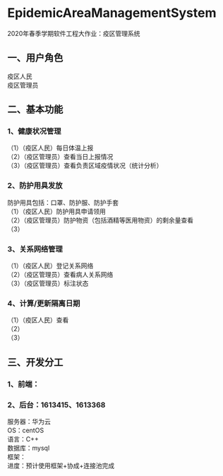 # EpidemicAreaManagementSystem
2020年春季学期软件工程大作业：疫区管理系统

## 一、用户角色
疫区人民<br> 
疫区管理员

## 二、基本功能
### 1、健康状况管理
（1）（疫区人民）每日体温上报<br> 
（2）（疫区管理员）查看当日上报情况<br> 
（3）（疫区管理员）查看负责区域疫情状况（统计分析）<br> 

### 2、防护用具发放
防护用具包括：口罩、防护服、防护手套<br> 
（1）（疫区人民）防护用具申请领用<br> 
（2）（疫区管理员）防护物资（包括酒精等医用物资）的剩余量查看<br> 
（3）<br> 

### 3、关系网络管理
（1）（疫区人民）登记关系网络<br> 
（2）（疫区管理员）查看病人关系网络<br> 
（3）（疫区管理员）标注状态<br> 

### 4、计算/更新隔离日期
（1）（疫区人民）查看<br> 
（2）<br> 
（3）<br> 

## 三、开发分工
### 1、前端：
### 2、后台：1613415、1613368
服务器：华为云 <br>
OS：centOS <br>
语言：C++ <br>
数据库：mysql<br>
框架：<br>
进度：预计使用框架+协成+连接池完成
